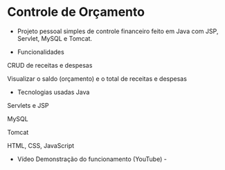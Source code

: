 # Controle de Orçamento

- Projeto pessoal simples de controle financeiro feito em Java com JSP, Servlet, MySQL e Tomcat.
 

- Funcionalidades 

CRUD de receitas e despesas

Visualizar o saldo (orçamento) e o total de receitas e despesas


- Tecnologias usadas 
Java

Servlets e JSP

MySQL

Tomcat

HTML, CSS, JavaScript


- Vídeo 
Demonstração do funcionamento (YouTube) - 
